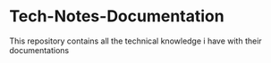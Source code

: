 # Tech-Notes-Documentation
This repository contains all the technical knowledge i have with their documentations 
